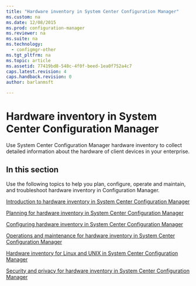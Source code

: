 ```yaml
---
title: "Hardware inventory in System Center Configuration Manager"
ms.custom: na
ms.date: 12/08/2015
ms.prod: configuration-manager
ms.reviewer: na
ms.suite: na
ms.technology:
  - configmgr-other
ms.tgt_pltfrm: na
ms.topic: article
ms.assetid: 77419bd8-548c-4f0f-beed-1ea0f752a4c7
caps.latest.revision: 4
caps.handback.revision: 0
author: barlanmsft

---
```

# Hardware inventory in System Center Configuration Manager
Use System Center Configuration Manager hardware inventory to collect detailed information about the hardware of client devices in your enterprise.  

## In this section  
 Use the following topics to help you plan, configure, operate and maintain, and troubleshoot hardware inventory in Configuration Manager.  

 [Introduction to hardware inventory in System Center Configuration Manager](../../../../core/clients/manage/inventory/introduction-to-hardware-inventory.md)  

 [Planning for hardware inventory in System Center Configuration Manager](../Topic/Planning%20for%20hardware%20inventory%20in%20System%20Center%20Configuration%20Manager.md)  

 [Configuring hardware inventory in System Center Configuration Manager](../Topic/Configuring%20hardware%20inventory%20in%20System%20Center%20Configuration%20Manager.md)  

 [Operations and maintenance for hardware inventory in System Center Configuration Manager](../../../../core/clients/manage/inventory/operations-and-maintenance-for-hardware-inventory.md)  

 [Hardware inventory for Linux and UNIX in System Center Configuration Manager](../../../../core/clients/manage/inventory/hardware-inventory-for-linux-and-unix.md)  

 [Security and privacy for hardware inventory in System Center Configuration Manager](../../../../core/clients/manage/inventory/security-and-privacy-for-hardware-inventory.md)  


